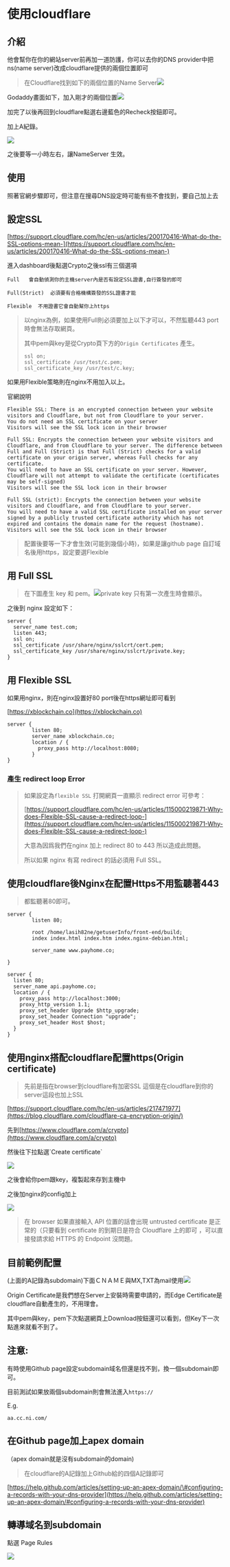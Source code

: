 # 使用cloudflare

## 介紹

他會幫你在你的網站server前再加一道防護，你可以去你的DNS provider中把ns\(name server\)改成cloudflare提供的兩個位置即可

> 在Cloudflare找到如下的兩個位置的Name Server![](.gitbook/assets/Screen%20Shot%202018-08-15%20at%205.49.00%20PM.png)

Godaddy畫面如下，加入剛才的兩個位置![](.gitbook/assets/Screen%20Shot%202018-08-15%20at%205.50.05%20PM.png)

加完了以後再回到cloudflare點選右邊藍色的Recheck按鈕即可。

加上A紀錄。

![](.gitbook/assets/Screen%20Shot%202018-08-15%20at%205.57.44%20PM.png)

之後要等一小時左右，讓NameServer 生效。

## 使用

照著官網步驟即可，但注意在搜尋DNS設定時可能有些不會找到，要自己加上去

## 設定SSL

[https://support.cloudflare.com/hc/en-us/articles/200170416-What-do-the-SSL-options-mean-](https://support.cloudflare.com/hc/en-us/articles/200170416-What-do-the-SSL-options-mean-)

進入dashboard後點選Crypto之後ssl有三個選項

```text
Full   會自動偵測你的主機server內是否有設定SSL證書,自行簽發的即可

Full(Strict)  必須要有合格機構簽發的SSL證書才能

Flexible  不用證書它會自動幫你上https
```

> 以nginx為例，如果使用Full則必須要加上以下才可以，不然監聽443 port時會無法存取網頁。
>
> 其中pem與key是從Crypto頁下方的`Origin Certificates` 產生。
>
> ```text
> ssl on;
> ssl_certificate /usr/test/c.pem;
> ssl_certificate_key /usr/test/c.key;
> ```

如果用Flexible策略則在nginx不用加入以上。

官網說明

```text
Flexible SSL: There is an encrypted connection between your website visitors and Cloudflare, but not from Cloudflare to your server.
You do not need an SSL certificate on your server
Visitors will see the SSL lock icon in their browser

Full SSL: Encrypts the connection between your website visitors and Cloudflare, and from Cloudflare to your server. The difference between Full and Full (Strict) is that Full (Strict) checks for a valid certificate on your origin server, whereas Full checks for any certificate.
You will need to have an SSL certificate on your server. However, Cloudflare will not attempt to validate the certificate (certificates may be self-signed)
Visitors will see the SSL lock icon in their browser

Full SSL (strict): Encrypts the connection between your website visitors and Cloudflare, and from Cloudflare to your server.
You will need to have a valid SSL certificate installed on your server signed by a publicly trusted certificate authority which has not expired and contains the domain name for the request (hostname).
Visitors will see the SSL lock icon in their browser
```

> 配置後要等一下才會生效\(可能到幾個小時\)，如果是讓github page 自訂域名後用https，設定要選Flexible

## 用 Full SSL

> 在下圖產生 key 和 pem。![](.gitbook/assets/Screen%20Shot%202018-11-08%20at%205.54.22%20PM.png)private key 只有第一次產生時會顯示。

之後到 nginx 設定如下：

```text
server {
  server_name test.com;
  listen 443;
  ssl on;
  ssl_certificate /usr/share/nginx/sslcrt/cert.pem;
  ssl_certificate_key /usr/share/nginx/sslcrt/private.key;
}
```

## 用 Flexible SSL

如果用nginx，則在nginx設置好80 port後在https網址即可看到

[https://xblockchain.co](https://xblockchain.co)

```text
server {
        listen 80;
        server_name xblockchain.co;
        location / {
          proxy_pass http://localhost:8080;
        }
}
```

### 產生 redirect loop Error

> 如果設定為`flexible SSL` 打開網頁一直顯示 redirect error 可參考：
>
> [https://support.cloudflare.com/hc/en-us/articles/115000219871-Why-does-Flexible-SSL-cause-a-redirect-loop-](https://support.cloudflare.com/hc/en-us/articles/115000219871-Why-does-Flexible-SSL-cause-a-redirect-loop-)
>
> 大意為因爲我們在nginx 加上 redirect 80 to 443 所以造成此問題。
>
> 所以如果 nginx 有寫 redirect 的話必須用 Full SSL。

## 使用cloudflare後Nginx在配置Https不用監聽著443

> 都監聽著80即可。

```text
server {
        listen 80;

        root /home/lasih82ne/getuserInfo/front-end/build;
        index index.html index.htm index.nginx-debian.html;

        server_name www.payhome.co;

}

server {
  listen 80;
  server_name api.payhome.co;
  location / {
    proxy_pass http://localhost:3000;
    proxy_http_version 1.1;
    proxy_set_header Upgrade $http_upgrade;
    proxy_set_header Connection "upgrade";
    proxy_set_header Host $host;
  }
}
```

## 使用nginx搭配cloudflare配置https\(Origin certificate\)

> 先前是指在browser到cloudflare有加密SSL 這個是在cloudflare到你的server這段也加上SSL

[https://support.cloudflare.com/hc/en-us/articles/217471977](https://blog.cloudflare.com/cloudflare-ca-encryption-origin/)

先到[https://www.cloudflare.com/a/crypto](https://www.cloudflare.com/a/crypto)

然後往下拉點選\`Create certificate\`

![](.gitbook/assets/螢幕快照%202017-05-30%20下午2.29.02.png)

之後會給你pem跟key，複製起來存到主機中

之後加nginx的config加上

![](.gitbook/assets/螢幕快照%202017-05-30%20下午2.24.27.png)

> 在 browser 如果直接輸入 API 位置的話會出現 untrusted certificate 是正常的（只要看到 certificate 的到期日是符合 Cloudflare 上的即可 ，可以直接發請求給 HTTPS 的 Endpoint 沒問題。

## 目前範例配置

\(上面的A記錄為subdomain\)下面ＣＮＡＭＥ與MX,TXT為mail使用![](.gitbook/assets/螢幕快照%202017-05-30%20下午2.31.08.png)

Origin Certificate是我們想在Server上安裝時需要申請的，而Edge Certificate是cloudflare自動產生的，不用理會。

其中pem與key，pem下次點選網頁上Download按鈕還可以看到，但Key下一次點進來就看不到了。

## 注意:

有時使用Github page設定subdomain域名但還是找不到，換一個subdomain即可。

目前測試如果放兩個subdomain則會無法進入`https://`

E.g.

```text
aa.cc.ni.com/
```

## 在Github page加上apex domain

（apex domain就是沒有subdomain的domain\)

> 在cloudflare的A記錄加上Github給的四個A記錄即可

[https://help.github.com/articles/setting-up-an-apex-domain/\#configuring-a-records-with-your-dns-provider](https://help.github.com/articles/setting-up-an-apex-domain/#configuring-a-records-with-your-dns-provider)

## 轉導域名到subdomain

點選 Page Rules

![](.gitbook/assets/Screen%20Shot%202019-02-07%20at%205.23.25%20PM.png)

